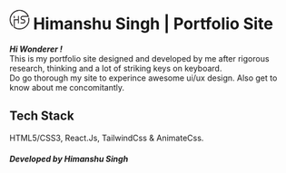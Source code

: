 # <img src="./src/components/images/HS C10.png" alt="HS logo" width="35px"> Himanshu Singh | Portfolio Site

***Hi Wonderer !***  
This is my portfolio site designed and developed by me after rigorous research, thinking and a lot of striking keys on keyboard.  
Do go thorough my site to experince awesome ui/ux design. Also get to know about me concomitantly.    

## Tech Stack
 HTML5/CSS3, React.Js, TailwindCss & AnimateCss. 

#### _Developed by Himanshu Singh_